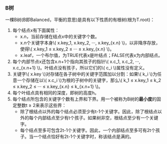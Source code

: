 ### B树

一棵B树(B即Balanced，平衡的意思)是具有以下性质的有根树(根为T.root)：
1. 每个结点x有下面属性：
    * x.n，当前存储在结点x中的关键字个数。
    * x.n个关键字本身\\( x.key_1, x.key_2, ···, x.key_{x.n} \\)，以非降序存放，使得\\( x.key_1 ≤ x.key_2 ≤ ··· ≤ x.key_{x.n} \\)。
    * x.leaf，一个布尔值，为TRUE代表x是叶结点；FALSE代表x为内部结点。
2. 每个内部节点x还包含x.n+1个指向其孩子的指针\\( x.c_1, x.c_2, ···, x.c_{x.n+1} \\)。叶结点没有孩子，所以它们的\\( c_i \\)属性没有定义。
3. 关键字\\( x.key \\)对存储在各子树中的关键字范围加以分割：如果\\( k_i \\)为任意一个存储在以\\( x.c_i \\)为根的子树中的关键字，那么\\( k_1 ≤ x.key_1 ≤ k_2 ≤ x.key_2 ≤ ··· ≤ x.key_{x.n} ≤ k_{x.n+1} \\)。
4. 每个叶结点具有相同的深度，即树的高度h。
5. 每个结点所包含的关键字个数有上界和下界。用一个被称为B树的**最小度**的固定整数t ≥ 2来表示这些界：
    * 除了根结点以外的每个结点必须至少有t-1个关键字。因此，除了根结点以外的每个内部结点至少有t个孩子。如果树非空，根结点至少有一个关键字。
    * 每个结点至多可包含2t-1个关键字。因此，一个内部结点至多可有2t个孩子。当一个结点恰好有2t-1个关键字时，称该结点是满的。
